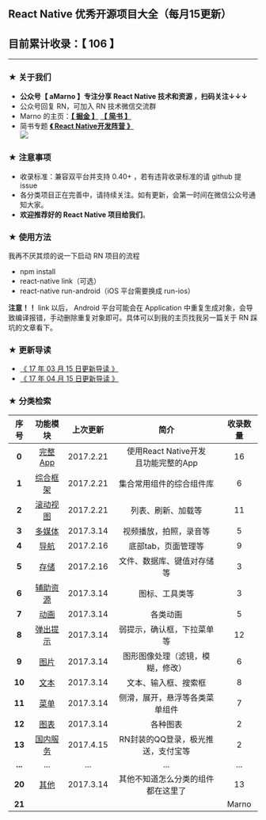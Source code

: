 ## React Native 优秀开源项目大全（每月15更新）
## 目前累计收录：【  106 】
--------

### ★ 关于我们

- **公众号【 aMarno 】专注分享 React Native 技术和资源 ，扫码关注↓↓↓**
- 公众号回复 RN，可加入 RN 技术微信交流群
- Marno 的主页：**[【 掘金 】](https://gold.xitu.io/user/56c1c513c24aa800534e85f3)** **[【 简书 】](http://www.jianshu.com/u/174a09ba6c25)**
- 简书专题 **[《 React Native开发阵营 》](http://www.jianshu.com/c/b4ce1d706d1f)**
</br>![](https://github.com/MarnoDev/react-native-open-project/blob/master/res/QR.jpg)

### ★ 注意事项

- 收录标准：兼容双平台并支持 0.40+ ，若有违背收录标准的请 github 提 issue
- 各分类项目正在完善中，请持续关注。如有更新，会第一时间在微信公众号通知大家。
- **欢迎推荐好的 React Native 项目给我们**。

### ★ 使用方法

我再不厌其烦的说一下启动 RN 项目的流程

- npm install
- react-native link（可选）
- react-native run-android（iOS 平台需要换成 run-ios）

**注意！！** link 以后， Android 平台可能会在 Application 中重复生成对象，会导致编译报错，手动删除重复对象即可。具体可以到我的主页找我另一篇关于 RN 踩坑的文章看下。

### ★ 更新导读
- [《 17 年 03 月 15 日更新导读 》](https://juejin.im/post/58c8963b2f301e007e2e17a5)
- [《 17 年 04 月 15 日更新导读 》]()

### ★ 分类检索

|序号|功能模块|上次更新|简介|收录数量|
|:---:|:---:|:---:|:---:|:---:|
|**0**|[完整App](https://github.com/MarnoDev/react-native-open-project/blob/master/category/00_FullApp.md)|2017.2.21|使用React Native开发</br>且功能完整的App|16|
|**1**|[综合框架](https://github.com/MarnoDev/react-native-open-project/blob/master/category/01_BaseFrame.md)|2017.2.21|集合常用组件的综合组件库|6|
|**2**|[滚动视图](https://github.com/MarnoDev/react-native-open-project/blob/master/category/02_ScrollView.md)|2017.2.21|列表、刷新、加载等|11|
|**3**|[多媒体](https://github.com/MarnoDev/react-native-open-project/blob/master/category/03_Media.md)|2017.3.14|视频播放，拍照，录音等|5|
|**4**|[导航](https://github.com/MarnoDev/react-native-open-project/blob/master/category/04_Navi.md)|2017.2.16|底部tab，页面管理等|9|
|**5**|[存储](https://github.com/MarnoDev/react-native-open-project/blob/master/category/05_Stroage.md)|2017.2.16|文件、数据库、键值对存储等|3|
|**6**|[辅助资源](https://github.com/MarnoDev/react-native-open-project/blob/master/category/06_Utils.md)|2017.3.14|图标、工具类等|3|
|**7**|[动画](https://github.com/MarnoDev/react-native-open-project/blob/master/category/07_Animation.md)|2017.3.14|各类动画|5|
|**8**|[弹出提示](https://github.com/MarnoDev/react-native-open-project/blob/master/category/08_PopUp.md)|2017.3.14|弱提示，确认框，下拉菜单等|12|
|**9**|[图片](https://github.com/MarnoDev/react-native-open-project/blob/master/category/09_Image.md)|2017.3.14|图形图像处理（滤镜，模糊，修改）|6|
|**10**|[文本](https://github.com/MarnoDev/react-native-open-project/blob/master/category/10_Text&Input.md)|2017.3.14|文本、输入框、搜索框|8|
|**11**|[菜单](https://github.com/MarnoDev/react-native-open-project/blob/master/category/11_Menu.md)|2017.3.14|侧滑，展开，悬浮等各类菜单组件|7|
|**12**|[图表](https://github.com/MarnoDev/react-native-open-project/blob/master/category/12_Chart.md)|2017.3.14|各种图表|2|
|**13**|[国内服务](https://github.com/MarnoDev/react-native-open-project/blob/master/category/13_Service.md)|2017.4.15|RN封装的QQ登录，极光推送，支付宝等|2|
|**...**|...|...|...|...|
|**20**|[其他](https://github.com/MarnoDev/react-native-open-project/blob/master/category/20_Others.md)|2017.3.14|其他不知道怎么分类的组件都在这里了|13|
|**21**||||Marno|
